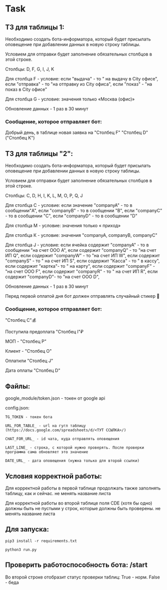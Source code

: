 # Task
## ТЗ для таблицы 1:
Необходимо создать бота-информатора, который будет присылать оповещение при добавлении данных в новую строку таблицы.

Условием для отправки будет заполнение обязательных столбцов в этой строке. 

Столбцы: D, F, G, I, J, K 

Для столбца F - условие: если "выдача" - то  " на выдачу в City офисе", если "отправка" - то  "на отправку из City офиса", если "показ" - "на показ в City офисе" 

Для столбца G - условие: значения только «Москва (офис)»

Обновление данных - 1 раз в 30 минут


### Сообщение, которое отправляет бот:
Добрый день, в таблице новая заявка на "Столбец F" "Столбец D"  ("Столбец K")


## ТЗ для таблицы "2":
Необходимо создать бота-информатора, который будет присылать оповещение при добавлении данных в новую строку таблицы. 

Условием для отправки будет заполнение обязательных столбцов в этой строке. 

Столбцы: C, D, H, I, K, L, M, O, P, Q, J

Для столбца С - условие: если значение "companyA" - то в сообщении"A", если "companyB" - то в сообщении "B", если "companyC" - то в сообщении "C", если "companyD" - то в сообщении "D"  

Для столбца M - условие: значения только « приход»

Для столбца К - условие: значения "companyA, companyB, companyC" 

Для столбца J -  условие: если ячейка содержит "companyA" - то в сообщении "на счет ООО A", если содержит "companyQ" - то "на счет ИП Q", если содержит "companyW" - то "на счет ИП W",  если содержит "companyS" - то " на счет ИП S", если содержит "Касса" - то " в кассу", если содержит "картка"- то " на карту", если содержит "companyF" - "на счет ООО F", если содержит "companyR" - то " на счет ИП R", если содержит "companyD"- то "на счет ООО D", 

Обновление данных - 1 раз в 30 минут

Перед первой оплатой дня бот должен отправлять случайный стикер 💸

### Сообщение, которое отправляет бот:

"Столбец С"💰

Поступила предоплата "Столбец I"₽

МОП - "Столбец P"

Клиент - "Столбец O"

Оплатили "Столбец J"

Дата оплаты "Столбец D"

## Файлы:
google_module/token.json - токен от google api

config.json:

    TG_TOKEN - токен бота

    URL_FOR_TABLE_ - url на гугл таблицу (https://docs.google.com/spreadsheets/d/<ТУТ ССЫЛКА>/)

    CHAT_FOR_URL_ - id чата, куда отправлять оповещения

    LAST_LINE_ - строка, с которой нужно проверять. После проверки программа сама обновляет это значение

    DATE_URL_ - дата оповещения (нужна только для второй ссылки)

## Условия корректной работы:
Для корректной работы в первой таблице продолжать также заполнять таблицу, как и сейчас. не менять название листа

Для корректной работы во второй таблице поля CDE (хотя бы одно) должны быть не пустыми у строк, которые должны быть проверены. не менять название листа

## Для запуска:

    pip3 install -r requirements.txt

    python3 run.py


## Проверить работоспособность бота: /start
Во второй строке отобразит статус проверки таблиц: True - норм. False - беда
